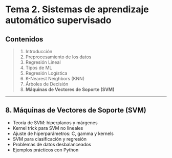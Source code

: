 
# Tema 2. Sistemas de aprendizaje automático supervisado

## Contenidos

> 1. Introducción
> 2. Preprocesamiento de los datos
> 3. Regresión Lineal
> 4. Tipos de ML
> 5. Regresión Logística
> 6. K-Nearest Neighbors (KNN)
> 7. Árboles de Decisión
> 8. **Máquinas de Vectores de Soporte (SVM)**

---

## 8. Máquinas de Vectores de Soporte (SVM)

- Teoría de SVM: hiperplanos y márgenes
- Kernel trick para SVM no lineales
- Ajuste de hiperparámetros: C, gamma y kernels
- SVM para clasificación y regresión
- Problemas de datos desbalanceados
- Ejemplos prácticos con Python
